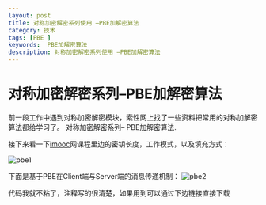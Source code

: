 ```yaml
---
layout: post
title: 对称加密解密系列使用 –PBE加解密算法
category: 技术
tags: [PBE ]
keywords:  PBE加解密算法
description: 对称加密解密系列使用 –PBE加解密算法
---
```


对称加密解密系列–PBE加解密算法
====================================

前一段工作中遇到对称加密解密模块，索性网上找了一些资料把常用的对称加解密算法都给学习了。 对称加密解密系列– PBE加解密算法.

接下来看一下[imooc](http://www.imooc.com)网课程里边的密钥长度，工作模式，以及填充方式：

![pbe1](http://samuelnotes-wordpress.stor.sinaapp.com/uploads/2015/03/pbe1.png)

下面是基于PBE在Client端与Server端的消息传递机制：
![pbe2](http://samuelnotes-wordpress.stor.sinaapp.com/uploads/2015/03/pbe2.png)

代码我就不粘了，注释写的很清楚，如果用到可以通过下边链接直接下载
